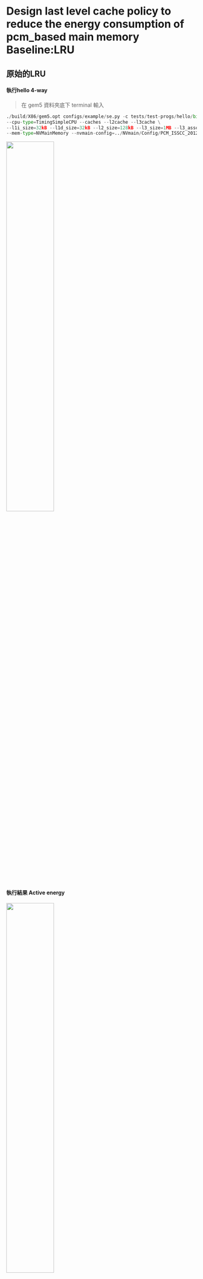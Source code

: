 # Design last level cache policy to reduce the energy consumption of pcm_based main memory Baseline:LRU

## 原始的LRU

#### 執行hello 4-way
> 在 gem5 資料夾底下 terminal 輸入
```python
./build/X86/gem5.opt configs/example/se.py -c tests/test-progs/hello/bin/x86/linux/hello \
--cpu-type=TimingSimpleCPU --caches --l2cache --l3cache \
--l1i_size=32kB --l1d_size=32kB --l2_size=128kB --l3_size=1MB --l3_assoc=4 \
--mem-type=NVMainMemory --nvmain-config=../NVmain/Config/PCM_ISSCC_2012_4GB.config
```

<img src="https://github.com/user-attachments/assets/2237265a-4027-4013-ba59-d72bef2d68d5" width="50%" height="auto">

#### 執行結果 Active energy

<img src="https://github.com/user-attachments/assets/01017495-c579-41a7-87b2-fa548184ee3f" width="50%" height="auto">


## 修改 replacement policy

#### 優先淘汰 clean block
> clean block不需要寫回主記憶體
> 當一組內全部都是 dirty block 時，才選最久未用的 dirty block

#### 新增一個 replacement way 
> 新增兩個檔案在 gem5/src/mem/cache/replacement_policies，如Q4一樣
> 透過修改 lru_rp.cc 及 lru_rp.hh 達到所需
> 先複製這兩個檔案，在 replacement_policies 資料夾底下 terminal 輸入
```python
cp lru_rp.hh da_rp.hh
cp lru_rp.cc da_rp.cc
```

<img src="https://github.com/user-attachments/assets/ae1fe7b4-eb8f-4f0d-8a71-266dd4145d85" width="45%" height="auto"> 
<img src="https://github.com/user-attachments/assets/89e0d6af-3e90-49b9-99d3-8e8acac0962a" width="45%" height="auto">

#### 修改 da_rp.hh
> 將全部 LRU/lru 都換成 DA/da
> 其他不用動
<img src="https://github.com/user-attachments/assets/ed3b1ec1-e166-480e-bb4b-61be42a23667" width="50%" height="auto">

#### 修改 da_rp.cc

> 將全部 LRU/lru 都換成 DA/da
> 修改 DARP::getVictim(const ReplacementCandidates& candidates) const
```python
DirtyAwareDARP::getVictim(const ReplacementCandidates& candidates) const
{
    ReplaceableEntry* victim = nullptr;
    Tick min_tick = Tick(-1);

    // select clean block smallest in lastTouchTick 
    for (const auto& candidate : candidates) {
        auto blk = static_cast<CacheBlk*>(candidate);
        if (!blk->isDirty()) {
            auto da_data = std::static_pointer_cast<DAReplData>(candidate->replacementData);
            if (!victim || da_data->lastTouchTick < min_tick) {
                victim = candidate;
                min_tick = da_data->lastTouchTick;
            }
        }
    }
    if (victim)
        return victim;

    // if all dirty block use LRU select one
    victim = candidates[0];
    auto victim_data = std::static_pointer_cast<DAReplData>(victim->replacementData);
    for (const auto& candidate : candidates) {
        auto cand_data = std::static_pointer_cast<DAReplData>(candidate->replacementData);
        if (cand_data->lastTouchTick < victim_data->lastTouchTick) {
            victim = candidate;
            victim_data = cand_data;
        }
    }
    return victim;
}
```

<img src="https://github.com/user-attachments/assets/c1da267a-c452-423c-89ad-5cd5ab6b09d0" width="50%" height="auto">

